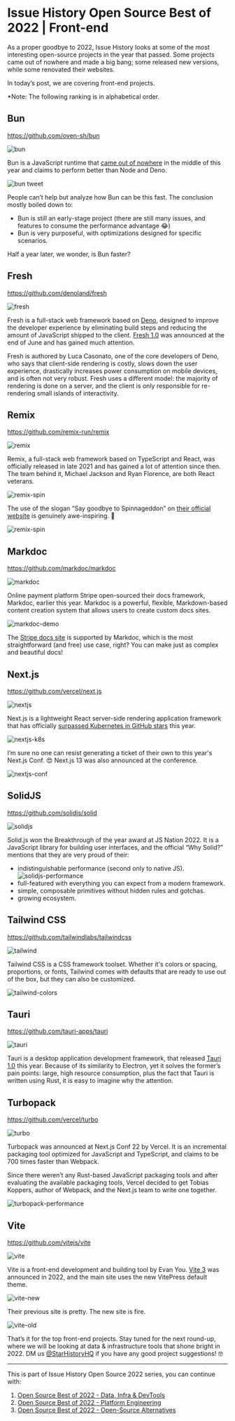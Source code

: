# Issue History Open Source Best of 2022 | Front-end

As a proper goodbye to 2022, Issue History looks at some of the most interesting open-source projects in the year that passed. Some projects came out of nowhere and made a big bang; some released new versions, while some renovated their websites.

In today’s post, we are covering front-end projects.

*Note: The following ranking is in alphabetical order.

## Bun

https://github.com/oven-sh/bun

![bun](/blog/assets/yearly-pick-frontend-2022/bun.webp)

Bun is a JavaScript runtime that [came out of nowhere](https://twitter.com/jarredsumner/status/1544850464302194688) in the middle of this year and claims to perform better than Node and Deno.

![bun tweet](/blog/assets/yearly-pick-frontend-2022/bun-github-trending.webp)

People can’t help but analyze how Bun can be this fast. The conclusion mostly boiled down to:

- Bun is still an early-stage project (there are still many issues, and features to consume the performance advantage 😂)
- Bun is very purposeful, with optimizations designed for specific scenarios.

Half a year later, we wonder, is Bun faster?

## Fresh

https://github.com/denoland/fresh

![fresh](/blog/assets/yearly-pick-frontend-2022/fresh.webp)

Fresh is a full-stack web framework based on [Deno](https://github.com/denoland/deno), designed to improve the developer experience by eliminating build steps and reducing the amount of JavaScript shipped to the client. [Fresh 1.0](https://deno.com/blog/fresh-is-stable) was announced at the end of June and has gained much attention.

Fresh is authored by Luca Casonato, one of the core developers of Deno, who says that client-side rendering is costly, slows down the user experience, drastically increases power consumption on mobile devices, and is often not very robust. Fresh uses a different model: the majority of rendering is done on a server, and the client is only responsible for re-rendering small islands of interactivity.

## Remix

https://github.com/remix-run/remix

![remix](/blog/assets/yearly-pick-frontend-2022/remix.webp)

Remix, a full-stack web framework based on TypeScript and React, was officially released in late 2021 and has gained a lot of attention since then. The team behind it, Michael Jackson and Ryan Florence, are both React veterans.

![remix-spin](/blog/assets/yearly-pick-frontend-2022/remix-spin.webp)

The use of the slogan “Say goodbye to Spinnageddon” on [their official website](https://remix.run/) is genuinely awe-inspiring. 👋

![remix-spin](/blog/assets/yearly-pick-frontend-2022/spinning-cat.webp)

## Markdoc

https://github.com/markdoc/markdoc

![markdoc](/blog/assets/yearly-pick-frontend-2022/markdoc.webp)

Online payment platform Stripe open-sourced their docs framework, Markdoc, earlier this year. Markdoc is a powerful, flexible, Markdown-based content creation system that allows users to create custom docs sites.

![markdoc-demo](/blog/assets/yearly-pick-frontend-2022/markdoc-demo.webp)

The [Stripe docs site](http://stripe.com/docs) is supported by Markdoc, which is the most straightforward (and free) use case, right? You can make just as complex and beautiful docs!

## Next.js

https://github.com/vercel/next.js

![nextjs](/blog/assets/yearly-pick-frontend-2022/nextjs.webp)

Next.js is a lightweight React server-side rendering application framework that has officially [surpassed Kubernetes in GitHub stars](https://twitter.com/leeerob/status/1564017079665180672?lang=en) this year.

![nextjs-k8s](/blog/assets/yearly-pick-frontend-2022/nextjs-k8s.webp)

I’m sure no one can resist generating a ticket of their own to this year's Next.js Conf. 😍 Next.js 13 was also announced at the conference.

![nextjs-conf](/blog/assets/yearly-pick-frontend-2022/nextjs-conf.webp)


## SolidJS

https://github.com/solidjs/solid

![solidjs](/blog/assets/yearly-pick-frontend-2022/solidjs.webp)

Solid.js won the Breakthrough of the year award at JS Nation 2022. It is a JavaScript library for building user interfaces, and the official “Why Solid?” mentions that they are very proud of their: 

- indistinguishable performance (second only to native JS).
   ![solidjs-performance](/blog/assets/yearly-pick-frontend-2022/solidjs-performance.webp)
- full-featured with everything you can expect from a modern framework.
- simple, composable primitives without hidden rules and gotchas.
- growing ecosystem.

## Tailwind CSS

https://github.com/tailwindlabs/tailwindcss

![tailwind](/blog/assets/yearly-pick-frontend-2022/tailwind.webp)

Tailwind CSS is a CSS framework toolset. Whether it's colors or spacing, proportions, or fonts, Tailwind comes with defaults that are ready to use out of the box, but they can also be customized.

![tailwind-colors](/blog/assets/yearly-pick-frontend-2022/tailwind-colors.webp)

## Tauri

https://github.com/tauri-apps/tauri

![tauri](/blog/assets/yearly-pick-frontend-2022/tauri.webp)

Tauri is a desktop application development framework, that released [Tauri 1.0](https://tauri.app/blog/2022/06/19/tauri-1-0) this year. Because of its similarity to Electron, yet it solves the former’s pain points: large, high resource consumption, plus the fact that Tauri is written using Rust, it is easy to imagine why the attention.

## Turbopack

https://github.com/vercel/turbo

![turbo](/blog/assets/yearly-pick-frontend-2022/turbo.webp)

Turbopack was announced at Next.js Conf 22 by Vercel. It is an incremental packaging tool optimized for JavaScript and TypeScript, and claims to be 700 times faster than Webpack.

Since there weren’t any Rust-based JavaScript packaging tools and after evaluating the available packaging tools, Vercel decided to get Tobias Koppers, author of Webpack, and the Next.js team to write one together.

![turbopack-performance](/blog/assets/yearly-pick-frontend-2022/turbopack-performance.webp)

## Vite

https://github.com/vitejs/vite

![vite](/blog/assets/yearly-pick-frontend-2022/vite.webp)

Vite is a front-end development and building tool by Evan You. [Vite 3](https://vitejs.dev/blog/announcing-vite3.html) was announced in 2022, and the main site uses the new VitePress default theme.

![vite-new](/blog/assets/yearly-pick-frontend-2022/vite-new.webp)

Their previous site is pretty. The new site is fire.

![vite-old](/blog/assets/yearly-pick-frontend-2022/vite-old.webp)

That’s it for the top front-end projects. Stay tuned for the next round-up, where we will be looking at data & infrastructure tools that shone bright in 2022. DM us [@StarHistoryHQ](https://twitter.com/StarHistoryHQ) if you have any good project suggestions! 🤓

---

This is part of Issue History Open Source 2022 series, you can continue with:

1. [Open Source Best of 2022 - Data, Infra & DevTools](/blog/star-history-yearly-pick-2022-data-infra-devtools)
1. [Open Source Best of 2022 - Platform Engineering](/blog/star-history-open-source-2022-platform-engineering)
1. [Open Source Best of 2022 - Open-Source Alternatives](/blog/star-history-open-source-2022-open-source-alternatives)